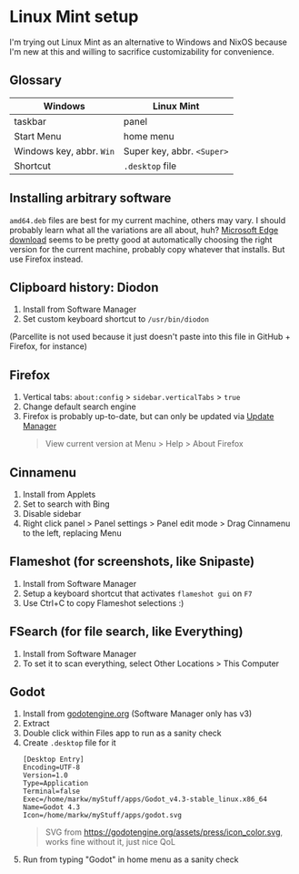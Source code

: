 # Linux Mint setup

I'm trying out Linux Mint as an alternative to Windows and NixOS because I'm new at this and willing to sacrifice customizability for convenience.

## Glossary

Windows | Linux Mint
--|--
taskbar | panel
Start Menu | home menu
Windows key, abbr. `Win` | Super key, abbr. `<Super>`
Shortcut | `.desktop` file

## Installing arbitrary software

`amd64.deb` files are best for my current machine, others may vary. I should probably learn what all the variations are all about, huh? [Microsoft Edge download](https://www.microsoft.com/en-us/edge/) seems to be pretty good at automatically choosing the right version for the current machine, probably copy whatever that installs. But use Firefox instead.

## Clipboard history: Diodon

1. Install from Software Manager
1. Set custom keyboard shortcut to `/usr/bin/diodon`

(Parcellite is not used because it just doesn't paste into this file in GitHub + Firefox, for instance)


## Firefox

1. Vertical tabs: `about:config` > `sidebar.verticalTabs` > `true`
2. Change default search engine
3. Firefox is probably up-to-date, but can only be updated via [Update Manager](https://forums.linuxmint.com/viewtopic.php?t=412975)
   > View current version at Menu > Help > About Firefox


## Cinnamenu

1. Install from Applets
2. Set to search with Bing
3. Disable sidebar
4. Right click panel > Panel settings > Panel edit mode > Drag Cinnamenu to the left, replacing Menu


## Flameshot (for screenshots, like Snipaste)

1. Install from Software Manager
2. Setup a keyboard shortcut that activates `flameshot gui` on `F7`
3. Use Ctrl+C to copy Flameshot selections :)

## FSearch (for file search, like Everything)

1. Install from Software Manager
2. To set it to scan everything, select Other Locations > This Computer

## Godot

1. Install from [godotengine.org](https://godotengine.org) (Software Manager only has v3)
2. Extract
3. Double click within Files app to run as a sanity check
4. Create `.desktop` file for it
   ```desktop
   [Desktop Entry]
   Encoding=UTF-8
   Version=1.0
   Type=Application
   Terminal=false
   Exec=/home/markw/myStuff/apps/Godot_v4.3-stable_linux.x86_64
   Name=Godot 4.3
   Icon=/home/markw/myStuff/apps/godot.svg
   ```
   > SVG from https://godotengine.org/assets/press/icon_color.svg, works fine without it, just nice QoL
6. Run from typing "Godot" in home menu as a sanity check
